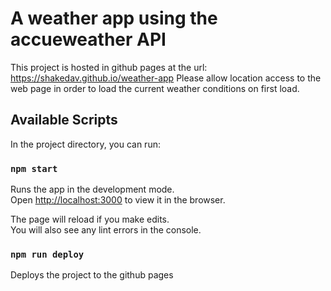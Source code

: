 # A weather app using the accueweather API
This project is hosted in github pages at the url: https://shakedav.github.io/weather-app
Please allow location access to the web page in order to load the current weather conditions on first load.

## Available Scripts

In the project directory, you can run:

### `npm start`

Runs the app in the development mode.\
Open [http://localhost:3000](http://localhost:3000) to view it in the browser.

The page will reload if you make edits.\
You will also see any lint errors in the console.

### `npm run deploy`

Deploys the project to the github pages

